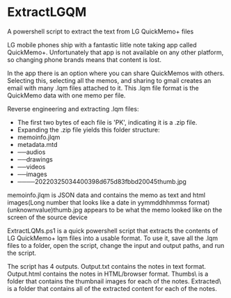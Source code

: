 # ExtractLGQM
A powershell script to extract the text from LG QuickMemo+ files

LG mobile phones ship with a fantastic liitle note taking app called QuickMemo+.  Unfortunately that app is not available on any other platform, so changing phone brands means that content is lost.

In the app there is an option where you can share QuickMemos with others.  Selecting this, selecting all the memos, and sharing to gmail creates an email with many .lqm files attached to it.  This .lqm file format is the QuickMemo data with one memo per file.

Reverse engineering and extracting .lqm files:
- The first two bytes of each file is  'PK', indicating it is a .zip file.
- Expanding the .zip file yields this folder structure:
- memoinfo.jlqm
- metadata.mtd
- ──audios
- ──drawings
- ──videos
- ──images
- ────20220325034400398d675d83fbbd20045thumb.jpg

memoinfo.jlqm is JSON data and contains the memo as text and html
images\(Long number that looks like a date in yymmddhhmmss format)(unknownvalue)thumb.jpg appears to be what the memo looked like on the screen of the source device

ExtractLQMs.ps1 is a quick powershell script that extracts the contents of LG QuickMemo+ lqm files into a usable format.  To use it, save all the .lqm files to a folder, open the script, change the input and output paths, and run the script.

The script has 4 outputs.
Output.txt contains the notes in text format.
Output.html contains the notes in HTML/browser format.
Thumbs\ is a folder that contains the thumbnail images for each of the notes.
Extracted\ is a folder that contains all of the extracted content for each of the notes. 
